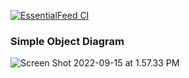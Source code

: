 [![EssentialFeed CI](https://github.com/klioop/EssentialFeed/actions/workflows/CI.yml/badge.svg)](https://github.com/klioop/EssentialFeed/actions/workflows/CI.yml)

### Simple Object Diagram

![Screen Shot 2022-09-15 at 1.57.33 PM](https://tva1.sinaimg.cn/large/e6c9d24egy1h677b4znc4j214v0u0ad3.jpg)
